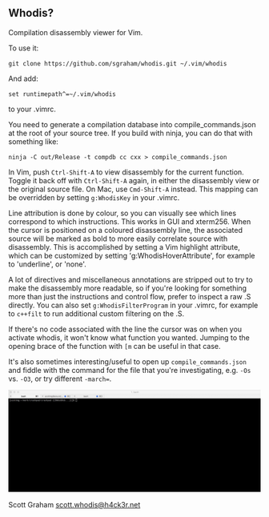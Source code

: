 Whodis?
-------

Compilation disassembly viewer for Vim.

To use it:

    git clone https://github.com/sgraham/whodis.git ~/.vim/whodis

And add:

    set runtimepath^=~/.vim/whodis

to your .vimrc.

You need to generate a compilation database into compile_commands.json at the
root of your source tree. If you build with ninja, you can do that with
something like:

    ninja -C out/Release -t compdb cc cxx > compile_commands.json

In Vim, push `Ctrl-Shift-A` to view disassembly for the current function. Toggle
it back off with `Ctrl-Shift-A` again, in either the disassembly view or the
original source file. On Mac, use `Cmd-Shift-A` instead. This mapping can be
overridden by setting `g:WhodisKey` in your .vimrc.

Line attribution is done by colour, so you can visually see which lines
correspond to which instructions. This works in GUI and xterm256. When the
cursor is positioned on a coloured disassembly line, the associated source will
be marked as bold to more easily correlate source with disassembly. This is
accomplished by setting a Vim highlight attribute, which can be customized by
setting 'g:WhodisHoverAttribute', for example to 'underline', or 'none'.

A lot of directives and miscellaneous annotations are stripped out to try to
make the disassembly more readable, so if you're looking for something more than
just the instructions and control flow, prefer to inspect a raw .S directly. You
can also set `g:WhodisFilterProgram` in your .vimrc, for example to `c++filt` to
run additional custom filtering on the .S.

If there's no code associated with the line the cursor was on when you activate
whodis, it won't know what function you wanted. Jumping to the opening brace of
the function with `[m` can be useful in that case.

It's also sometimes interesting/useful to open up `compile_commands.json` and
fiddle with the command for the file that you're investigating, e.g. `-Os` vs.
`-O3`, or try different `-march=`.

![Demo](demo.gif)

Scott Graham scott.whodis@h4ck3r.net
